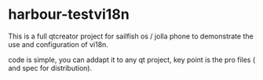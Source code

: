 # harbour-testvi18n
This is a full qtcreator project for sailfish os / jolla phone to demonstrate the use and configuration of vi18n.

code is simple, you can addapt it to any qt project, key point is the pro files ( and spec for distribution).
